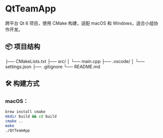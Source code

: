 # QtTeamApp

跨平台 Qt 6 项目，使用 CMake 构建，适配 macOS 和 Windows，适合小组协作开发。

## 📦 项目结构
├── CMakeLists.txt
├── src/
│   └── main.cpp
├── .vscode/
│   └── settings.json
├── .gitignore
└── README.md
## 🛠 构建方式

### macOS：

```bash
brew install cmake
mkdir build && cd build
cmake ..
make
./QtTeamApp